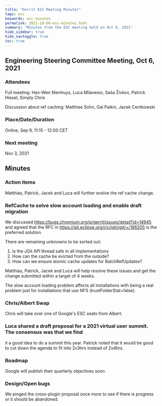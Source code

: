 ```yaml
---
title: "Gerrit ESC Meeting Minutes"
tags: esc
keywords: esc minutes
permalink: 2021-10-06-esc-minutes.html
summary: "Minutes from the ESC meeting held on Oct 6, 2021"
hide_sidebar: true
hide_navtoggle: true
toc: true
---
```




## Engineering Steering Committee Meeting, Oct 6, 2021

### Attendees

Full meeting: Han-Wen Nienhuys, Luca Milanesio, Saša Živkov, Patrick Hiesel, Simply Chris

Discussion about ref caching: Matthias Sohn, Gal Paikin, Jacek Centkowski

### Place/Date/Duration

Online, Sep 9, 11:15 - 12:00 CET

### Next meeting

Nov 3, 2021

## Minutes

### Action items

Matthias, Patrick, Jacek and Luca will further evolve the ref cache change.

### RefCache to solve slow account loading and enable draft migration

We discussed https://bugs.chromium.org/p/gerrit/issues/detail?id=14945 and agreed that
the RFC in https://git.eclipse.org/r/c/jgit/jgit/+/186205 is the preferred solution.

There are remaining unknowns to be sorted out:
1) Is the JGit API thread safe in all implementations
2) How can the cache be evicted from the outside?
3) How can we ensure atomic cache updates for BatchRefUpdates?

Matthias, Patrick, Jacek and Luca will help resolve these issues and get the change submitted
within a target of 4 weeks.

The slow account loading problem affects all installations with being a real problem just for
installations that use NFS (trustFolderStat=false).

### Chris/Albert Swap

Chris will take over one of Google's ESC seats from Albert.

### Luca shared a draft proposal for a 2021 virtual user summit. The consensus was that we find
it a good idea to do a summit this year. Patrick noted that it would be good to cut down the
agenda to fit into 2x3hrs instead of 2x4hrs.

### Roadmap

Google will publish their quarterly objectives soon.

### Design/Open bugs

We pinged the cross-plugin proposal once more to see if there is progress or it should be
abandoned.
